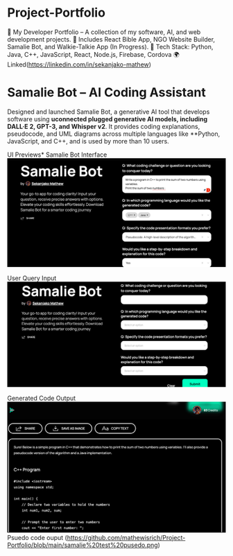 # Project-Portfolio
🚀 My Developer Portfolio – A collection of my software, AI, and web development projects.   📌 Includes React Bible App, NGO Website Builder, Samalie Bot, and Walkie-Talkie App (In Progress).   🔹 Tech Stack: Python, Java, C++, JavaScript, React, Node.js, Firebase, Cordova 🌍 Linked(https://linkedin.com/in/sekanjako-mathew)


# **Samalie Bot – AI Coding Assistant**

Designed and launched Samalie Bot, a generative AI tool that develops software using **uconnected plugged generative AI models, including DALL·E 2, GPT-3, and Whisper v2**. It provides coding explanations, pseudocode, and UML diagrams across multiple languages like **Python, JavaScript, and C++, and is used by more than 10 users.  

UI Previews* 
Samalie Bot Interface  
  ![Samalie Bot UI](https://github.com/mathewisrich/Project-Portfolio/blob/main/Samalie%20tes.png)  

User Query Input  
  ![User Query](https://github.com/mathewisrich/Project-Portfolio/blob/main/samalie%20bot.png)  

Generated Code Output 
  ![Generated Code](https://github.com/mathewisrich/Project-Portfolio/blob/main/samalie%20test.png)  
Psuedo code ouput
(https://github.com/mathewisrich/Project-Portfolio/blob/main/samalie%20test%20pusedo.png)
